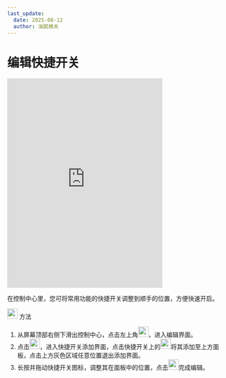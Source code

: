```yaml
---
last_update:
  date: 2025-08-12
  author: 油腻樵夫
---
```


# 编辑快捷开关

<iframe src="https://tips-p01-drcn.dbankcdn.cn/MODEL/DOC/C00B030/resource/card/202509160qo5Sr/zh-cn/image/video/10099735_f005_EditSwitches.mp4#toolbar=0" scrolling="no" border="0" frameborder="no" framespacing="0" allowfullscreen="true" width="360" height="486"> </iframe>

在控制中心里，您可将常用功能的快捷开关调整到顺手的位置，方便快速开启。

<img src="https://tips-p01-drcn.dbankcdn.cn/MODEL/DOC/C00B030/resource/card/202512281uswxk/zh-cn/image/common/buttons/fig_method.png" width="24" height="24"/> 方法

1.  从屏幕顶部右侧下滑出控制中心，点击左上角<img src="https://tips-p01-drcn.dbankcdn.cn/MODEL/DOC/C00B030/resource/card/202509160qo5Sr/zh-cn/image/common/buttons/ic_controlpanel_edit.png" width="24" height="24"/>，进入编辑界面。
2.  点击<img src="https://tips-p01-drcn.dbankcdn.cn/MODEL/DOC/C00B030/resource/card/202509160qo5Sr/zh-cn/image/common/buttons/ic_quickswitch_add.png" width="24" height="24"/>，进入快捷开关添加界面，点击快捷开关上的<img src="https://tips-p01-drcn.dbankcdn.cn/MODEL/DOC/C00B030/resource/card/202509160qo5Sr/zh-cn/image/common/buttons/ic_quickswitch_add1.png" width="24" height="24"/>将其添加至上方面板，点击上方灰色区域任意位置退出添加界面。
3.  长按并拖动快捷开关图标，调整其在面板中的位置，点击<img src="https://tips-p01-drcn.dbankcdn.cn/MODEL/DOC/C00B030/resource/card/202509160qo5Sr/zh-cn/image/common/buttons/ic_choose_done.png" width="24" height="24"/>完成编辑。